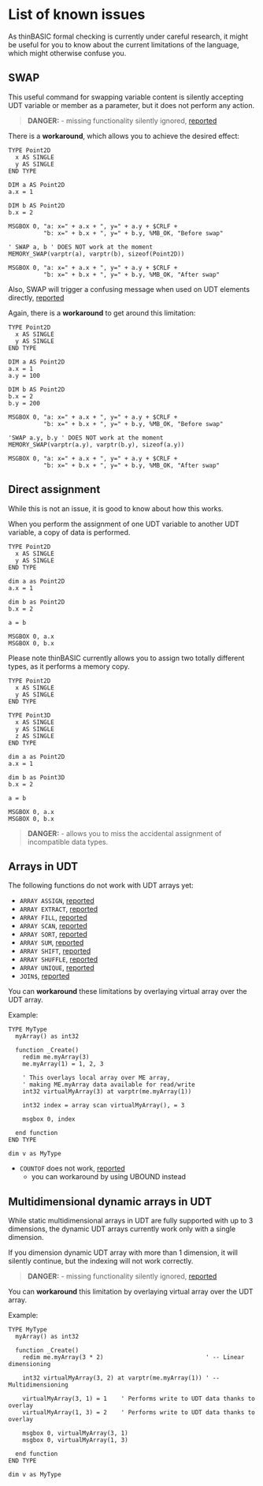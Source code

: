 # List of known issues

As thinBASIC formal checking is currently under careful research, it might be useful for you to know about the current limitations of the language, which might otherwise confuse you.

## SWAP
This useful command for swapping variable content is silently accepting UDT variable or member as a parameter, but it does not perform any action.

> **DANGER:** - missing functionality silently ignored, [reported](https://www.thinbasic.com/community/project.php?issueid=564)

There is a **workaround**, which allows you to achieve the desired effect:
```thinbasic
TYPE Point2D
  x AS SINGLE
  y AS SINGLE
END TYPE

DIM a AS Point2D
a.x = 1

DIM b AS Point2D
b.x = 2

MSGBOX 0, "a: x=" + a.x + ", y=" + a.y + $CRLF + 
          "b: x=" + b.x + ", y=" + b.y, %MB_OK, "Before swap"

' SWAP a, b ' DOES NOT work at the moment
MEMORY_SWAP(varptr(a), varptr(b), sizeof(Point2D))

MSGBOX 0, "a: x=" + a.x + ", y=" + a.y + $CRLF + 
          "b: x=" + b.x + ", y=" + b.y, %MB_OK, "After swap"
```

Also, SWAP will trigger a confusing message when used on UDT elements directly, [reported](https://www.thinbasic.com/community/project.php?issueid=579)

Again, there is a **workaround** to get around this limitation:
```thinbasic
TYPE Point2D
  x AS SINGLE
  y AS SINGLE
END TYPE

DIM a AS Point2D
a.x = 1
a.y = 100

DIM b AS Point2D
b.x = 2
b.y = 200

MSGBOX 0, "a: x=" + a.x + ", y=" + a.y + $CRLF + 
          "b: x=" + b.x + ", y=" + b.y, %MB_OK, "Before swap"

'SWAP a.y, b.y ' DOES NOT work at the moment
MEMORY_SWAP(varptr(a.y), varptr(b.y), sizeof(a.y))

MSGBOX 0, "a: x=" + a.x + ", y=" + a.y + $CRLF + 
          "b: x=" + b.x + ", y=" + b.y, %MB_OK, "After swap"

```

## Direct assignment
While this is not an issue, it is good to know about how this works.

When you perform the assignment of one UDT variable to another UDT variable, a copy of data is performed.

```thinbasic
TYPE Point2D
  x AS SINGLE
  y AS SINGLE
END TYPE

dim a as Point2D
a.x = 1

dim b as Point2D
b.x = 2

a = b

MSGBOX 0, a.x
MSGBOX 0, b.x
```

Please note thinBASIC currently allows you to assign two totally different types, as it performs a memory copy.
```thinbasic
TYPE Point2D
  x AS SINGLE
  y AS SINGLE
END TYPE

TYPE Point3D
  x AS SINGLE
  y AS SINGLE
  z AS SINGLE
END TYPE

dim a as Point2D
a.x = 1

dim b as Point3D
b.x = 2

a = b

MSGBOX 0, a.x
MSGBOX 0, b.x
```

> **DANGER:** - allows you to miss the accidental assignment of incompatible data types.

## Arrays in UDT

The following functions do not work with UDT arrays yet:
- `ARRAY ASSIGN`, [reported](https://www.thinbasic.com/community/project.php?issueid=565)
- `ARRAY EXTRACT`, [reported](https://www.thinbasic.com/community/project.php?issueid=566)
- `ARRAY FILL`, [reported](https://www.thinbasic.com/community/project.php?issueid=567)
- `ARRAY SCAN`, [reported](https://www.thinbasic.com/community/project.php?issueid=568)
- `ARRAY SORT`, [reported](https://www.thinbasic.com/community/project.php?issueid=569)
- `ARRAY SUM`, [reported](https://www.thinbasic.com/community/project.php?issueid=570)
- `ARRAY SHIFT`, [reported](https://www.thinbasic.com/community/project.php?issueid=571)
- `ARRAY SHUFFLE`, [reported](https://www.thinbasic.com/community/project.php?issueid=572)
- `ARRAY UNIQUE`, [reported](https://www.thinbasic.com/community/project.php?issueid=573)
- `JOIN$`, [reported](https://www.thinbasic.com/community/project.php?issueid=575)

You can **workaround** these limitations by overlaying virtual array over the UDT array.

Example:
```thinbasic
TYPE MyType
  myArray() as int32
  
  function _Create()
    redim me.myArray(3)
    me.myArray(1) = 1, 2, 3
    
    ' This overlays local array over ME array,
    ' making ME.myArray data available for read/write
    int32 virtualMyArray(3) at varptr(me.myArray(1))
    
    int32 index = array scan virtualMyArray(), = 3
    
    msgbox 0, index
    
  end function
END TYPE

dim v as MyType
```

- `COUNTOF` does not work, [reported](https://www.thinbasic.com/community/project.php?issueid=576)
  - you can workaround by using UBOUND instead

## Multidimensional dynamic arrays in UDT

While static multidimensional arrays in UDT are fully supported with up to 3 dimensions, the dynamic UDT arrays currently work only with a single dimension.

If you dimension dynamic UDT array with more than 1 dimension, it will silently continue, but the indexing will not work correctly.

> **DANGER:** - missing functionality silently ignored, [reported](https://www.thinbasic.com/community/project.php?issueid=563)

You can **workaround** this limitation by overlaying virtual array over the UDT array.

Example:
```thinbasic
TYPE MyType
  myArray() as int32
  
  function _Create()
    redim me.myArray(3 * 2)                             ' -- Linear dimensioning
    
    int32 virtualMyArray(3, 2) at varptr(me.myArray(1)) ' -- Multidimensioning
    
    virtualMyArray(3, 1) = 1    ' Performs write to UDT data thanks to overlay
    virtualMyArray(1, 3) = 2    ' Performs write to UDT data thanks to overlay
    
    msgbox 0, virtualMyArray(3, 1)
    msgbox 0, virtualMyArray(1, 3)    
    
  end function
END TYPE

dim v as MyType
```
